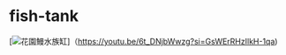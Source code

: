 # fish-tank

[![花園鰻水族缸](https://youtu.be/6t_DNjbWwzg?si=GsWErRHzIlkH-1qa/0.jpg)]（https://youtu.be/6t_DNjbWwzg?si=GsWErRHzIlkH-1qa)
